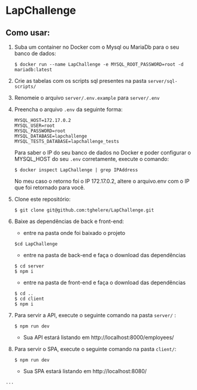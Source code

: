 # LapChallenge

## Como usar:
1. Suba um container no Docker com o Mysql ou MariaDb para o seu banco de dados:
	```console
	$ docker run --name LapChallenge -e MYSQL_ROOT_PASSWORD=root -d mariadb:latest
	```
2. Crie as tabelas com os scripts sql presentes na pasta `server/sql-scripts/`
3. Renomeie o arquivo `server/.env.example` para `server/.env`
4. Preencha o arquivo `.env` da seguinte forma:
	```console
	MYSQL_HOST=172.17.0.2
	MYSQL_USER=root
	MYSQL_PASSWORD=root
	MYSQL_DATABASE=lapchallenge
	MYSQL_TESTS_DATABASE=lapchallenge_tests
	```
	Para saber o IP do seu banco de dados no Docker e poder configurar o MYSQL_HOST do seu `.env` corretamente, execute o comando:
	```concole
	$ docker inspect LapChallenge | grep IPAddress
	```
	No meu caso o retorno foi o IP 172.17.0.2, altere o arquivo.env com o IP que foi retornado para você.

5. Clone este repositório:
	```console
	$ git clone git@github.com:tghelere/LapChallenge.git
	```
6. Baixe as dependências de back e front-end:

	- entre na pasta onde foi baixado o projeto
	```console
	$cd LapChallenge
	```
	- entre na pasta de back-end e faça o download das dependências
	```console
	$ cd server
	$ npm i
	```

	- entre na pasta de front-end e faça o download das dependências
	```console
	$ cd ..
	$ cd client
	$ npm i
	```
7. Para servir a API, execute o seguinte comando na pasta `server/` :
	```console
	$ npm run dev
	```
	- Sua API estará listando em http://localhost:8000/employees/
8. Para servir o SPA, execute o seguinte comando na pasta `client/`:
	```console
	$ npm run dev
	```
	- Sua SPA estará listando em http://localhost:8080/


`...`
